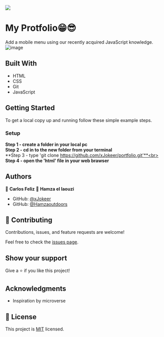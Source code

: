 ![](https://img.shields.io/badge/Microverse-blueviolet)

# My Protfolio😁😎

Add a mobile menu using our recently acquired JavaScript knowledge.
![image](https://user-images.githubusercontent.com/74747182/127190368-aa8fa883-f23b-4458-8e23-79150f8ab18f.png)


## Built With

- HTML
- CSS
- Git
- JavaScript

## Getting Started

To get a local copy up and running follow these simple example steps.


### Setup
**Step 1 - create a folder in your local pc** <br>
**Step 2 - cd in to the new folder from your terminal**<br>
**Step 3 - type 'git clone https://github.com/xJokeer/portfolio.git'**<br>
**Step 4 - open the 'html' file in your web brawser**

## Authors

👤 **Carlos Feliz**
👤 **Hamza el laouzi**

- GitHub: [@xJokeer](https://github.com/xJokeer)
- GitHub: [@Hamzaoutdoors](https://github.com/Hamzaoutdoors)

## 🤝 Contributing

Contributions, issues, and feature requests are welcome!

Feel free to check the [issues page](https://github.com/xJokeer/portfolio/issues).

## Show your support

Give a ⭐️ if you like this project!

## Acknowledgments
- Inspiration by microverse

## 📝 License

This project is [MIT](https://github.com/git/git-scm.com/blob/main/MIT-LICENSE.txt) licensed.
